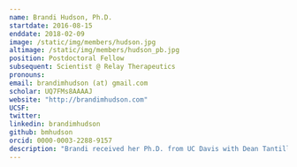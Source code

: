 ```yaml
---
name: Brandi Hudson, Ph.D.
startdate: 2016-08-15
enddate: 2018-02-09
image: /static/img/members/hudson.jpg
altimage: /static/img/members/hudson_pb.jpg
position: Postdoctoral Fellow
subsequent: Scientist @ Relay Therapeutics
pronouns:
email: brandimhudson (at) gmail.com
scholar: UQ7FMs8AAAAJ
website: "http://brandimhudson.com"
UCSF:
twitter:
linkedin: brandimhudson
github: bmhudson
orcid: 0000-0003-2288-9157
description: "Brandi received her Ph.D. from UC Davis with Dean Tantillo, where she applied computational chemistry to explain complex reaction mechanisms, conformation-activity relationships of potential pharmaceuticals, and non-covalent interactions in small organic molecules. In the Fraser lab,  she will use computational and experimental techniques to develop methods to account for conformational ligand heterogeneity and allosteric binding sites."
---
```

